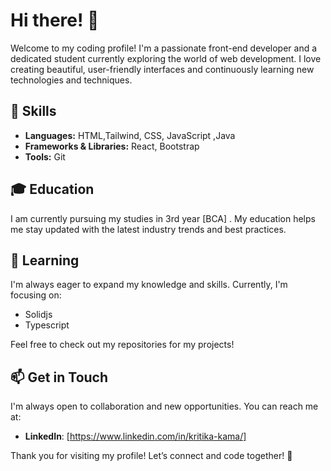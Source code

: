 # Hi there! 👋

Welcome to my coding profile! I'm a passionate front-end developer and a dedicated student currently exploring the world of web development. I love creating beautiful, user-friendly interfaces and continuously learning new technologies and techniques.

## 🚀 Skills

- **Languages:** HTML,Tailwind, CSS, JavaScript ,Java 
- **Frameworks & Libraries:** React, Bootstrap
- **Tools:** Git

## 🎓 Education

I am currently pursuing my studies in 3rd year [BCA] . My education helps me stay updated with the latest industry trends and best practices.

## 🌱 Learning

I'm always eager to expand my knowledge and skills. Currently, I'm focusing on:

- Solidjs
- Typescript
  

Feel free to check out my repositories for my projects!

## 📫 Get in Touch

I'm always open to collaboration and new opportunities. You can reach me at:

- **LinkedIn**: [https://www.linkedin.com/in/kritika-kama/]

Thank you for visiting my profile! Let’s connect and code together! 🌟
